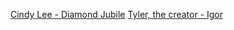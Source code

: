 [Cindy Lee - Diamond Jubile](https://www.youtube.com/watch?v=_LJi5na897Y)
[Tyler, the creator - Igor](https://www.youtube.com/watch?v=wfGuSP7PvW4&t=54s)
